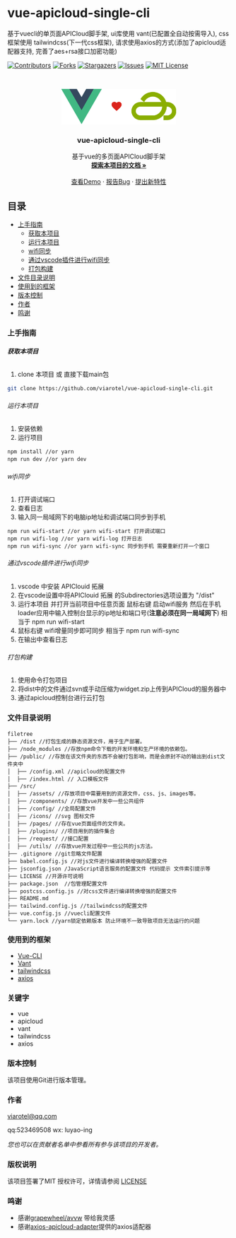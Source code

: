 

# vue-apicloud-single-cli

基于vuecli的单页面APICloud脚手架, ui库使用 vant(已配置全自动按需导入), css 框架使用 tailwindcss(下一代css框架), 请求使用axios的方式(添加了apicloud适配器支持, 完善了aes+rsa接口加密功能)

<!-- PROJECT SHIELDS -->

[![Contributors][contributors-shield]][contributors-url]
[![Forks][forks-shield]][forks-url]
[![Stargazers][stars-shield]][stars-url]
[![Issues][issues-shield]][issues-url]
[![MIT License][license-shield]][license-url]
<!-- [![LinkedIn][linkedin-shield]][linkedin-url] -->

<!-- PROJECT LOGO -->
<br />

<p align="center">
  <a href="https://github.com/Viarotel/vue-apicloud-single-cli">
    <img src="src/assets/images/logo.png" alt="viarotel" height="80">
  </a>
  <h3 align="center">vue-apicloud-single-cli</h3>
  <p align="center">
    基于vue的多页面APICloud脚手架
    <br />
    <a href="https://github.com/Viarotel/vue-apicloud-single-cli"><strong>探索本项目的文档 »</strong></a>
    <br />
    <br />
    <a href="https://github.com/Viarotel/vue-apicloud-single-cli">查看Demo</a>
    ·
    <a href="https://github.com/Viarotel/vue-apicloud-single-cli/issues">报告Bug</a>
    ·
    <a href="https://github.com/Viarotel/vue-apicloud-single-cli/issues">提出新特性</a>
  </p>

## 目录

- [上手指南](#上手指南)
  - [获取本项目](#获取本项目)
  - [运行本项目](#运行本项目)
  - [wifi同步](#wifi同步)
  - [通过vscode插件进行wifi同步](#通过vscode插件进行wifi同步)
  - [打包构建](#打包构建)
- [文件目录说明](#文件目录说明)
- [使用到的框架](#使用到的框架)
- [版本控制](#版本控制)
- [作者](#作者)
- [鸣谢](#鸣谢)

### 上手指南

###### **获取本项目**

1. clone 本项目 或 直接下载main包

```sh
git clone https://github.com/viarotel/vue-apicloud-single-cli.git
```

###### 运行本项目

1. 安装依赖
2. 运行项目

```sh
npm install //or yarn
npm run dev //or yarn dev
```

###### wifi同步

1. 打开调试端口
2. 查看日志
3. 输入同一局域网下的电脑ip地址和调试端口同步到手机

```sh
npm run wifi-start //or yarn wifi-start 打开调试端口
npm run wifi-log //or yarn wifi-log 打开日志
npm run wifi-sync //or yarn wifi-sync 同步到手机 需要重新打开一个窗口
```

###### 通过vscode插件进行wifi同步

1. vscode 中安装 APIClouid 拓展
2. 在vscode设置中将APIClouid 拓展 的Subdirectories选项设置为 "/dist"
3. 运行本项目 并打开当前项目中任意页面 鼠标右键 启动wifi服务 然后在手机loader应用中输入控制台显示的ip地址和端口号(**注意必须在同一局域网下**) 相当于 npm run wifi-start
4. 鼠标右键 wifi增量同步即可同步 相当于 npm run wifi-sync
5. 在输出中查看日志

###### 打包构建

1. 使用命令打包项目
2. 将dist中的文件通过svn或手动压缩为widget.zip上传到APICloud的服务器中
3. 通过apicloud控制台进行云打包

### 文件目录说明

```
filetree
├── /dist //打包生成的静态资源文件，用于生产部署。
├── /node_modules //存放npm命令下载的开发环境和生产环境的依赖包。
├── /public/ //存放在该文件夹的东西不会被打包影响，而是会原封不动的输出到dist文件夹中
│  ├── /config.xml //apicloud的配置文件
│  ├── /index.html // 入口模板文件
├── /src/
│  ├── /assets/ //存放项目中需要用到的资源文件，css、js、images等。
│  ├── /components/ //存放vue开发中一些公共组件
│  ├── /config/ //全局配置文件
│  ├── /icons/ //svg 图标文件
│  ├── /pages/ //存在vue页面组件的文件夹。
│  ├── /plugins/ //项目用到的插件集合
│  ├── /request/ //接口配置
│  ├── /utils/ //存放vue开发过程中一些公共的js方法。
├── .gitignore //git忽略文件配置
├── babel.config.js //对js文件进行编译转换增强的配置文件
├── jsconfig.json /JavaScript语言服务的配置文件 代码提示 文件索引提示等
├── LICENSE //开源许可说明
├── package.json  //包管理配置文件
├── postcss.config.js //对css文件进行编译转换增强的配置文件
├── README.md
├── tailwind.config.js //tailwindcss的配置文件
├── vue.config.js //vuecli配置文件
└── yarn.lock //yarn锁定依赖版本 防止环境不一致导致项目无法运行的问题
```

### 使用到的框架

- [Vue-CLI](https://cli.vuejs.org)
- [Vant](https://vant-contrib.gitee.io/vant)
- [tailwindcss](https://www.tailwindcss.cn/)
- [axios](http://www.axios-js.com/)

### 关键字

- vue
- apicloud
- vant
- tailwindcss
- axios

### 版本控制

该项目使用Git进行版本管理。

### 作者

viarotel@qq.com

qq:523469508 wx: luyao-ing

 *您也可以在贡献者名单中参看所有参与该项目的开发者。*

### 版权说明

该项目签署了MIT 授权许可，详情请参阅 [LICENSE](LICENSE)

### 鸣谢


- 感谢[grapewheel/avvw](https://github.com/grapewheel/avvw) 带给我灵感
- 感谢[axios-apicloud-adapter](https://github.com/F-loat/axios-apicloud-adapter)提供的axios适配器

<!-- links -->

[your-project-path]:viarotel/vue-apicloud-single-cli
[contributors-shield]: https://img.shields.io/github/contributors/viarotel/vue-apicloud-single-cli.svg?style=flat-square
[contributors-url]: https://github.com/viarotel/vue-apicloud-single-cli/graphs/contributors
[forks-shield]: https://img.shields.io/github/forks/viarotel/vue-apicloud-single-cli.svg?style=flat-square
[forks-url]: https://github.com/viarotel/vue-apicloud-single-cli/network/members
[stars-shield]: https://img.shields.io/github/stars/viarotel/vue-apicloud-single-cli.svg?style=flat-square
[stars-url]: https://github.com/viarotel/vue-apicloud-single-cli/stargazers
[issues-shield]: https://img.shields.io/github/issues/viarotel/vue-apicloud-single-cli.svg?style=flat-square
[issues-url]: https://img.shields.io/github/issues/viarotel/vue-apicloud-single-cli.svg
[license-shield]: https://img.shields.io/github/license/viarotel/vue-apicloud-single-cli.svg?style=flat-square
[license-url]: https://github.com/viarotel/vue-apicloud-single-cli/blob/master/LICENSE
[linkedin-shield]: https://img.shields.io/badge/-LinkedIn-black.svg?style=flat-square&logo=linkedin&colorB=555
[linkedin-url]: https://linkedin.com/in/viarotel